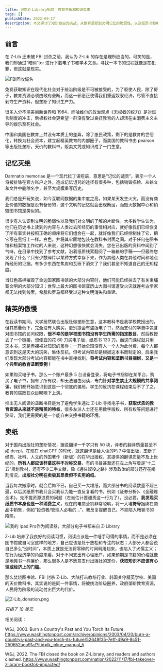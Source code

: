 ```yaml
---
title: 记向Z-Library捐款：教育垄断和知识自由
tags: []
publishDate: 2022-09-17
description: 本文探讨了知识自由的挑战，从教育垄断到文明记忆的脆弱性，以及纸质书和电子书的消费观念，强调了对知识的平等获取的重要性
---
```


## 前言

在 Z-Lib 还未被 FBI 封杀之前，我认为 Z-Lib 的存在是理所应当的，可笑的是，我们却通过“暗网”tor 进行下载电子书和学术文章。寻找一本书的过程就像是在犯罪，但这就是现实。

![FBI回收域名](/static/images/Z-Library-domain-seizure-banner.jpg)


免费获取知识在现代化社会对于统治阶级是不可被接受的，为了驱使人民，除了房子，教育资源必须由政府垄断，而这一邪恶正使得我们重返奴隶经济，尽管不直接剥夺生产资料，但垄断了知识生产力。

很多人分不清美丽新世界和 1984，而哈维尔的政治观点《无权者的权力》是对谎言制度的冲击，后极权社会更希望一群没有受过良好教育的人却活在由消费主义主导的娱乐至死社会。

中国和美国在教育上并没有本质上的差异，除了愚民政策，剩下的是教育的世俗化，转换为社会资本，建立起精英教育的内部圈子，而美国的教科书由 pearson 等出版社垄断，天价的教科书，贩卖文凭或知识成了一门生意。

## 记忆灭绝

Damnatio memoriae 是一个现代拉丁语短语，意思是“记忆的谴责”，表示一个人将被排除在官方账户之外，造成记忆诅咒的途径有很多种，包括销毁描绘、从铭文和文件中删除名字，甚至大规模重写历史。

我们总是开玩笑说，如今互联网数据的集中度之高，如果某天发生火灾，而没有商业价值的数据是没有备份的，这个文明的记忆就会出现断层，而毁灭数据中心和销毁图书馆是类似的。

很少有人认识到文明的脆弱性以及我们对文明的了解的片断性。大多数学生认为，他们在历史书上读到的内容与人类过去所经历的事情相对应，就好像我们已经恢复了所有事实并按照正确的顺序将它们组合在一起，就好像我们已经控制住了它，把它写在黑纸上一样。白色，并将其牢固地包装在教科书封面之间。对于任何在图书馆和档案馆工作过的人来说，这种幻想很快就会消失。您在已出版的资料中闻到了气味，在目录中找到了参考文献，沿着纸质线索翻阅了一箱箱的手稿——但最终您发现了什么？只有少数碎片以某种方式幸存下来，作为其他人类在其他时间和地点所经历的证据。有多少东西在焦炭和瓦砾下消失了？我们甚至不知道自己的无知程度。

当红色高棉摧毁了金边国家图书馆的大部分内容时，他们可能已经抹去了有关柬埔寨文明的大部分知识；世界上最大的图书馆亚历山大图书馆遭受火灾就连考古学家都无法找到线索，希腊和罗马都经受过这种文明消失和重建。

## 精英的傲慢

在我读书期间，大学居然联合出版社做垄断生意，这本教科书是我学校教授出的，但其质量低下，完全没有人购买，更别提会有盗版电子书，然而支付的学费中包含对图书馆的访问权限，**很不幸的是学校图书馆没有学生所需的指定数目**，然后教授丢了一个链接，想便宜的花 60 刀买电子版，纸质书 130 刀，而这门课程就只用这本书，这是赤裸裸对知识的羞辱；一开始全班没有人一个人为此付费，每个人都意识到这是天大的玩笑，集体反抗，但考试内容却是根据这本书而制定的，后来我们发现大部分考试内容都能在书中直接找到，**将考试内容和垄断书目捆绑，又是一个典型的教育垄断案例！**

如果购买电子书，那么一个账户最多 5 台设备登录，将电子书捆绑在某平台，购买了电子书，拥有了所有权，却无法自由阅读，**专门针对学生禁止大规模的共享阅读**，我们都开始意识到这是一个彻底的骗局，学生的反抗在课程结束后不了了之，教育的腐败在众目睽睽下上演。

推出无人阅读的垄断书目是为了避免学生通过 Z-Lib 寻找电子书，**获取优质的教育资源从来就不是精英的特权**，很多左派人士还在用数字版权、所有权等问题进行狡辩，我们更需要的是一个能自由交换书籍的环境。

## 卖纸

对于国内出版社的垄断情况，据说翻译一千字只有 50 块，译者的翻译质量甚至不如 deepl，在现在 chatGPT 的时代，就这翻译是给人读的吗？中信出版，垄断了经商、社科、人文的外国著作（新版）的在华出版权，其提供的翻译质量不及上世纪的，**所有人都应该杯葛这种不对称交易**，有的书目甚至还在左上角写着是“十二五”规划教材，还有不少二手文献，像《通往奴役之路》涉及政治的部分还存在阉割情况，**出版社分明在卖极其昂贵但不实用的纸**。

当我每次搬家时，就会后悔不已，自己买一大堆纸，而大部分书的阅读数量不超三遍，以后买纸质书我只会买我认为能一直反复看的书，例如《证券分析》、《金融炼金术》，先不提资源浪费的问题（左派估计要谴责这一行为了），没必要，**我发现买纸质书本身也是一种消费主义**，现在的电商营销非常聪明，将一大堆**符号**捆绑在商品中销售，例如“投资者/管理人必看的...”，我反复提醒自己，不能陷入畅销书的陷阱。

![我的 Ipad Pro作为阅读器，大部分电子书都来自 Z-Library](/static/images/Z-Lib-Ipad.jpg)

Z-Lib 培养了我良好的阅读习惯，阅读应该是一件唾手可得的事情，而不是必须在图书馆或自习室这样的地方，自己应该是处于放松和专注的状态；大部分人都会说自己多么“没时间”，本质上就是无法将零碎的时间利用起来，也陷入了犬儒主义；在行为经济学的角度来看，对于不同支出有心理账户，如果预期是书籍的价格就像是地摊书一样廉价，那么很多人是不愿意支付出版社的定价，**获取知识不应该有心理或经济上的门槛**。

那么焚烧图书馆、FBI 封杀 Z-Lib、大陆打击教培行业、韩国关停精英学校、美国的天价教科书，其实说的是同一件事情，将被统治阶级圈养，政府垄断教育资源，人民将为阶级的流动付出巨大的代价。

![Z-Lib_donation.png](/static/images/Z-Lib_donation.png)

_只捐了 10 美元_

相关阅读：

WSJ, 2003. Burn a Country's Past and You Torch Its Future. https://www.washingtonpost.com/archive/opinions/2003/04/20/burn-a-countrys-past-and-you-torch-its-future/52649f35-7e1f-49a9-8c51-250652aea91a/?itid=lk_inline_manual_5

WSJ, 2022. The FBI closed the book on Z-Library, and readers and authors clashed. https://www.washingtonpost.com/nation/2022/11/17/fbi-takeover-zlibrary-booktok-impacted/
